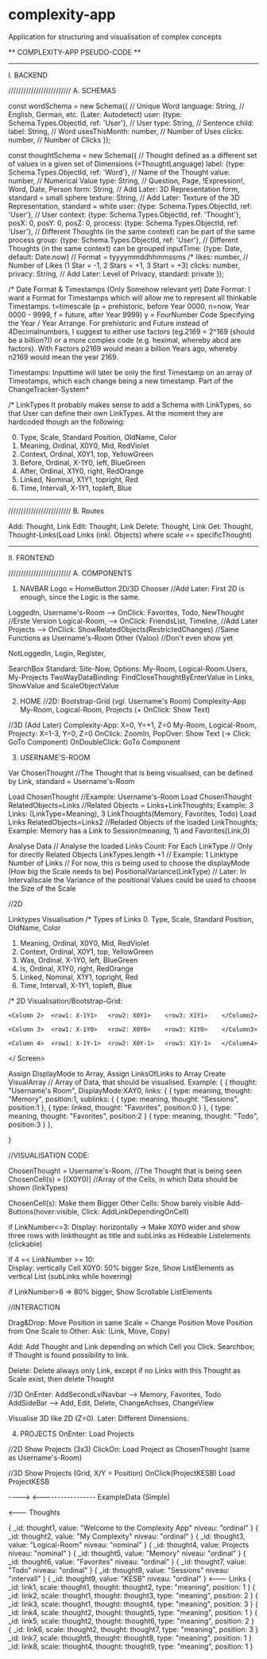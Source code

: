 # complexity-app
Application for structuring and visualisation of complex concepts


** COMPLEXITY-APP PSEUDO-CODE **
________________________________________________________________________________________________________________________________________
I. BACKEND


///////////////////////// A. SCHEMAS 

const wordSchema = new Schema({                                   // Unique Word 
    language: String,                                             // English, German, etc. (Later: Autodetect)
    user: {type: Schema.Types.ObjectId, ref: 'User'},             // User
    type: String,                                                 // Sentence
    child: 
    label: String,                                                // Word 
    usesThisMonth: number,                                        // Number of Uses 
    clicks: number,                                               // Number of Clicks
});
    

const thoughtSchema = new Schema({				                        // Thought defined as a different set of values in a given set of Dimensions (=ThoughtLanguage)
    label: {type: Schema.Types.ObjectId, ref: 'Word'},                                                // Name of the Thought
    value: number,                                                // Numerical Value
    type: String,                                                 // Question, Page, !Expression!, Word, Date, Person
    form: String,                                                 // Add Later: 3D Representation form, standard = small sphere 
    texture: String,                                              // Add Later: Texture of the 3D Representation, standard = white
    user: {type: Schema.Types.ObjectId, ref: 'User'},		          // User
    context: {type: Schema.Types.ObjectId, ref: 'Thought'},
    posX: 0, 
    posY: 0,
    posZ: 0,
    process: {type: Schema.Types.ObjectId, ref: 'User'},          // Different Thoughts (in the same context) can be part of the same process
    group: {type: Schema.Types.ObjectId, ref: 'User'},            // Different Thoughts (in the same context) can be grouped
    inputTime: {type: Date, default: Date.now}                    // Format = tyyyymmddhhmmssms /*
    likes: number,                                                // Number of Likes (1 Star = -1, 2 Stars = +1, 3 Start = +3) 
    clicks: number,
    privacy: String,						  // Add Later: Level of Privacy, standard: private
});


/* Date Format & Timestamps (Only Somehow relevant yet)
Date Format:
I want a Format for Timestamps which will allow me to represent all thinkable Timestamps. 
t=timescale (p = prehistoric, before Year 0000, n=now, Year 0000 - 9999, f = future, after Year 9999)
y = FourNumber Code Specifying the Year / Year Arrange. For prehistoric and Future instead of 4Decimalnumbers, I suggest to either use factors (eg.2169 = 2^169 (should be a billion?)) or a more complex code (e.g. heximal, whereby abcd are factors).
With Factors p2169 would mean a billion Years ago, whereby n2169 would mean the year 2169.

Timestamps:
Inputtime will later be only the first Timestamp on an array of Timestamps, which each change being a new timestamp. Part of the ChangeTracker-System*

/* LinkTypes
It probably makes sense to add a Schema with LinkTypes, so that User can define their own LinkTypes. At the moment they are hardcoded though an the following:

0. Type, Scale, Standard Position, OldName, Color
1. Meaning, Ordinal, X0Y0, Mid, RedViolet
2. Context, Ordinal, X0Y1, top, YellowGreen
2. Before, Ordinal, X-1Y0, left, BlueGreen
3. After, Ordinal, X1Y0, right, RedOrange
4. Linked, Nominal, X1Y1, topright, Red
5. Time, Intervall, X-1Y1, topleft, Blue


-----------------------------------------------------------------------------------------------------------------------------------------

///////////////////////// B. Routes

Add: Thought, Link
Edit: Thought, Link
Delete: Thought, Link
Get: Thought, Thought-Links(Load Links (inkl. Objects) where scale == specificThought)


_________________________________________________________________________________________________________________________________________
II. FRONTEND


///////////////////////// A. COMPONENTS
1. NAVBAR
Logo = HomeButton
2D/3D Chooser 								//Add Later: First 2D is enough, since the Logic is the same.

LoggedIn,
  Username's-Room --> OnClick:  Favorites, Todo, NewThought		//Erste Version
  Logical-Room, --> OnClick: FriendsList, Timeline,  			//Add Later
  Projects --> OnClick: ShowRelatedObjects(RestrictedChanges)		//Same Functions as Username's-Room
  Other (Valoo)								//Don't even show yet

NotLoggedIn, 
  Login,
  Register,

SearchBox
  Standard: Site-Now, Options: My-Room, Logical-Room.Users, My-Projects
  TwoWayDataBinding: FindCloseThoughtByEnterValue in Links, ShowValue and ScaleObjectValue


2. HOME
//2D:
Bootstrap-Grid (vgl. Username's Room)
Complexity-App 
My-Room, Logical-Room, Projects 
(+ OnClick: Show Text)

//3D (Add Later)
Complexity-App: X=0, Y=+1, Z=0
My-Room, Logical-Room, Projecty: X=1-3, Y=0, Z=0
OnClick: ZoomIn, PopOver: Show Text (-> Click: GoTo Component)
OnDoubleClick: GoTo Component


3. USERNAME'S-ROOM

Var ChosenThought 					//The Thought that is being visualised, can be defined by Link, standard = Username's-Room

Load ChosenThought					//Example: Username's-Room
Load ChosenThought RelatedObjects=Links 		//Related Objects = Links+LinkThoughts; Example: 3 Links: (LinkType=Meaning), 3 LinkThoughts(Memory, Favorites, Todo)
Load Links RelatedObjects=Links2			//Reladed Objects of the loaded LinkThoughts; Example: Memory has a Link to Session(meaning, 1) and Favorites(Link,0) 

Analyse Data 				// Analyse the loaded Links 
Count: For Each LinkType 		// Only for directly Related Objects
  LinkTypes.length +1			// Example: 1 Linktype			
  Number of Links 		  	// For now, this is being used to choose the displayMode (How big the Scale needs to be)
  PositionalVariance(LinkType)    	// Later: In Intervallscale the Variance of the positional Values could be used to choose the Size of the Scale 

//2D

Linktypes Visualisation
/* Types of Links
0. Type, Scale, Standard Position, OldName, Color
1. Meaning, Ordinal, X0Y0, Mid, RedViolet
2. Context, Ordinal, X0Y1, top, YellowGreen
2. Was, Ordinal, X-1Y0, left, BlueGreen
3. Is, Ordinal, X1Y0, right, RedOrange
4. Linked, Nominal, X1Y1, topright, Red
5. Time, Intervall, X-1Y1, topleft, Blue

/* 2D Visualisation/Bootstrap-Grid:

<Screen>
	<Column 0>	<Title: Chosen Thought/Scale Label>		</ Column0>
	
	<Column 2>	<row1: X-1Y1> 	<row2: X0Y1>	<row3: X1Y1>	</Column2>

	<Column 3>	<row1: X-1Y0>	<row2: X0Y0>	<row3: X1Y0>	</Column3>

	<Column 4>	<row1: X-1Y-1>	<row2: X0Y-1>	<row3: X1Y-1>	</Column4>
</ Screen>

Assign DisplayMode to Array,
Assign LinksOfLinks to Array 
Create VisualArray 			// Array of Data, that should be visualised. Example: 
{
 { 	thought: "Username's Room", 
	DisplayMode:XAY0, 
	links: {
	{ 	type: meaning, 
		thought: "Memory", 
		position:1, 
		sublinks: {
	 	{	type: meaning, thought: "Sessions", position:1 }, 
		{ 	type: linked, thought: "Favorites", position:0 } 
	}, 
	{	type: meaning, 
		thought: "Favorites", 
		position:2
	}
	{	type: meaning, 
		thought: "Todo", 
		position:3
	}
 },
 
}

//VISUALISATION CODE:

ChosenThought = Username's-Room,  	//The Thought that is being seen
ChosenCell(s) = [(X0Y0)]			//Array of the Cells, in which Data should be shown (linkTypes)

ChosenCell(s): Make them Bigger
Other Cells: Show barely visible Add-Buttons(hover:visible, Click: AddLinkDependingOnCell)

if LinkNumber<=3:
Display: horizontally
-> Make X0Y0 wider and show three rows with linkthought as title and subLinks as Hideable Listelements (clickable) 

if 4 =< LinkNumber >= 10:  
Display: vertically
Cell X0Y0: 50% bigger Size, Show ListElements as vertical List (subLinks while hovering)

if LinkNumber>6 => 80% bigger, Show Scrollable ListElements

//INTERACTION

Drag&Drop: 
Move Position in same Scale = Change Position
Move Position from One Scale to Other: Ask: (Link, Move, Copy)

Add: 	Add Thought and Link depending on which Cell you Click. 
	Searchbox; if Thought is found possibility to link.

Delete: Delete always only Link, except if no Links with this Thought as Scale exist, then delete Thought

//3D
OnEnter: 
  AddSecondLvlNavbar --> Memory, Favorites, Todo
  AddSideBar --> Add, Edit, Delete, ChangeAchses, ChangeView

Visualise 3D like 2D (Z=0). 
Later: Different Dimensions.

4. PROJECTS
OnEnter: Load Projects

//2D
Show Projects (3x3)
ClickOn: Load Project as ChosenThought (same as Username's-Room)

//3D
Show Projects (Grid, X/Y = Position)
OnClick(ProjectKESB) Load ProjectKESB




---->
<----------------- ExampleData (Simple)

<--- Thoughts

{ 
_id: thought1,
value: "Welcome to the Complexity App"
niveau: "ordinal"
}
{ 
_id: thought2,
value: "My Complexity"
niveau: "ordinal"
}
{ 
_id: thought3,
value: "Logical-Room"
niveau: "nominal"
}
{ 
_id: thought4,
value: Projects
niveau: "nominal"
}
{ 
_id: thought5,
value: "Memory"
niveau: "ordinal"
}
{ 
_id: thought6,
value: "Favorites"
niveau: "ordinal"
}
{ 
_id: thought7,
value: "Todo"
niveau: "ordinal"
}
{ 
_id: thought8,
value: "Sessions"
niveau: "intervall"
}
{ 
_id: thought9,
value: "KESB"
niveau: "ordinal"
}
<--- Links
{ 
_id: link1,
scale: thought1,
thought: thought2,
type: "meaning",
position: 1
}
{ 
_id: link2,
scale: thought1,
thought: thought3,
type: "meaning",
position: 2
}
{ 
_id: link3,
scale: thought1,
thought: thought4,
type: "meaning",
position: 3
}
{ 
_id: link4,
scale: thought2,
thought: thought5,
type: "meaning",
position: 1
}
{ 
_id: link5,
scale: thought2,
thought: thought6,
type: "meaning",
position: 2
}
{ 
_id: link6,
scale: thought2,
thought: thought7,
type: "meaning",
position: 3
}
_id: link7,
scale: thought5,
thought: thought8,
type: "meaning",
position: 1
}
_id: link8,
scale: thought4,
thought: thought9,
type: "meaning",
position: 1
}
